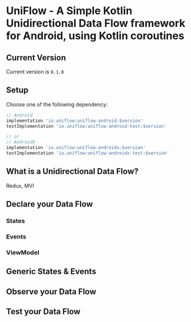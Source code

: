 
# UniFlow - A Simple Kotlin Unidirectional Data Flow framework for Android, using Kotlin coroutines

## Current Version

Current version is `0.1.0`

## Setup

Choose one of the following dependency:

```gradle
// Android
implementation 'io.uniflow:uniflow-android:$version'
testImplementation 'io.uniflow:uniflow-android-test:$version'

// or
// AndroidX
implementation 'io.uniflow:uniflow-androidx:$version'
testImplementation 'io.uniflow:uniflow-androidx-test:$version'
```

## What is a Unidirectional Data Flow?

Redux, MVI

## Declare your Data Flow

### States

### Events

### ViewModel

## Generic States & Events

## Observe your Data Flow 

## Test your Data Flow

